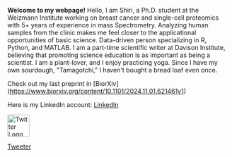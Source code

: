 **Welcome to my webpage!**
Hello, I am Shiri, a Ph.D. student at the Weizmann Institute working on breast cancer and single-cell proteomics with 5+ years of experience in mass Spectrometry. Analyzing human samples from the clinic makes me feel closer to the applicational opportunities of basic science. Data-driven person specializing in R, Python, and MATLAB. I am a part-time scientific writer at Davison Institute, believing that promoting science education is as important as being a scientist. I am a plant-lover, and I enjoy practicing yoga. Since I have my own sourdough, "Tamagotchi," I haven't bought a bread loaf even once. 

Check out my last preprint in [BiorXiv] (https://www.biorxiv.org/content/10.1101/2024.11.01.621461v1)

Here is my LinkedIn account:
[LinkedIn](https://www.linkedin.com/in/shiri-karagach-73b381138/)

<img src="https://img.freepik.com/free-vector/new-twitter-logo-x-icon-black-background_1017-45427.jpg?t=st=1730800278~exp=1730803878~hmac=5448a6040160db7e9baca77a228b669ebc855fd20239ae9fa911f7af86f516e2&w=996" width="50" alt="Twitter Logo">


[Tweeter](https://twitter.com/SKaragach)
